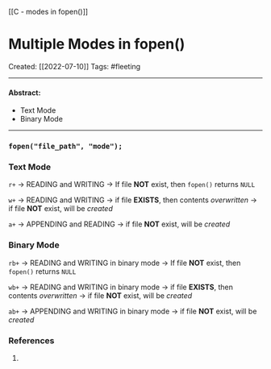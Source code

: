[[C - modes in fopen()]]

# Multiple Modes in fopen()
Created:  [[2022-07-10]]
Tags: #fleeting 

---
#### Abstract:
- Text Mode
- Binary Mode
---
### `fopen("file_path", "mode");`

### Text Mode
`r+` -> READING and WRITING
-> If file **NOT** exist, then `fopen()` returns `NULL`


`w+` -> READING and WRITING
-> if file **EXISTS**, then contents _overwritten_
-> if file **NOT** exist, will be _created_


`a+` -> APPENDING and READING
-> if file **NOT** exist, will be _created_


### Binary Mode
`rb+` -> READING and WRITING in binary mode
-> If file **NOT** exist, then `fopen()` returns `NULL`


`wb+` -> READING and WRITING in binary mode
-> if file **EXISTS**, then contents _overwritten_
-> if file **NOT** exist, will be _created_


`ab+` -> APPENDING and WRITING in binary mode
-> if file **NOT** exist, will be _created_



### References
1. 